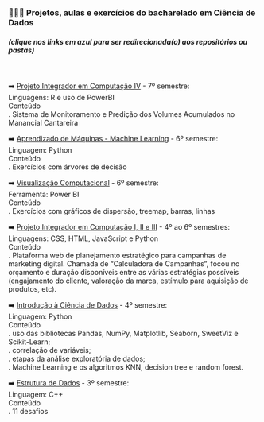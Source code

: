 <h3> 👩‍🔬🎲 Projetos, aulas e exercícios do bacharelado em Ciência de Dados </h3>
<h5>(clique nos links em azul para ser redirecionada(o) aos repositórios ou pastas) </h5> <br>

➡️ [Projeto Integrador em Computação IV](https://github.com/PJI01-Aricanduva-01/cantareira) - 7º semestre:<br>
Linguagens: R e uso de PowerBI<br>
Conteúdo<br>
.  Sistema de Monitoramento e Predição dos Volumes Acumulados no Manancial Cantareira<br>

➡️ [Aprendizado de Máquinas - Machine Learning](https://github.com/JoiceO/ciencia-de-dados/tree/master/Aprendizado%20de%20M%C3%A1quinas) - 6º semestre:<br>
Linguagem: Python<br>
Conteúdo<br>
. Exercícios com árvores de decisão

➡️ [Visualização Computacional](https://github.com/JoiceO/ciencia-de-dados/tree/master/Visualiza%C3%A7%C3%A3o%20Computacional) - 6º semestre:<br>
Ferramenta: Power BI<br>
Conteúdo<br>
. Exercícios com gráficos de dispersão, treemap, barras, linhas

➡️ [Projeto Integrador em Computação I, II e III](https://github.com/PJI01-Aricanduva-01/ari01-campaigncalculator) - 4º ao 6º semestres:<br>
Linguagens: CSS, HTML, JavaScript e Python<br>
Conteúdo<br>
.  Plataforma web de planejamento estratégico para campanhas de marketing digital. Chamada de “Calculadora de Campanhas”, focou no orçamento e duração disponíveis entre as várias estratégias possíveis (engajamento do cliente, valoração da marca, estímulo para aquisição de produtos, etc).<br>

➡️ [Introdução à Ciência de Dados](https://github.com/JoiceO/Introducao-Ciencia-Dados) - 4º semestre:<br>
Linguagem: Python<br>
Conteúdo<br>
. uso das bibliotecas Pandas, NumPy, Matplotlib, Seaborn, SweetViz e Scikit-Learn;<br>
. correlação de variáveis;<br>
. etapas da análise exploratória de dados;<br>
. Machine Learning e os algoritmos KNN, decision tree e random forest.<br>

➡️ [Estrutura de Dados](https://github.com/JoiceO/DesafiosEstruturaDeDados) - 3º semestre:<br>
Linguagem: C++<br>
Conteúdo<br>
. 11 desafios

